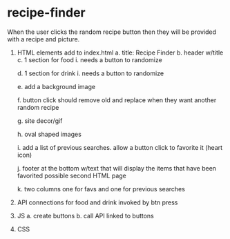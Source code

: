 # recipe-finder

When the user clicks the random recipe button then they will be provided with a recipe and picture.

1. HTML elements add to index.html
    a. title: Recipe Finder 
    b. header w/title
    c. 1 section for food
        i. needs a button to randomize

    d. 1 section for drink
        i. needs a button to randomize

    e. add a background image 
        
    f. button click should remove old and replace when they want another random recipe

    g. site decor/gif

    h. oval shaped images

    i. add a list of previous searches. allow a button click to favorite it (heart icon)

    j. footer at the bottom w/text that will display the items that have been favorited possible second HTML page

    k. two columns one for favs and one for previous searches

2. API connections for food and drink invoked by btn press

3. JS
    a. create buttons
    b. call API linked to buttons

4. CSS



